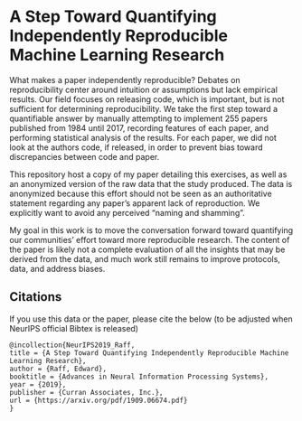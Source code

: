 # A Step Toward Quantifying Independently Reproducible Machine Learning Research

What makes a paper independently reproducible? Debates on reproducibility center around intuition or assumptions but lack empirical results. Our field focuses on releasing code, which is important, but is not sufficient for determining reproducibility. We take the first step toward a quantifiable answer by manually attempting to implement 255 papers published from 1984 until 2017, recording features of each paper, and performing statistical analysis of the results. For each paper, we did not look at the authors code, if released, in order to prevent bias toward discrepancies between code and paper.

This repository host a copy of my paper detailing this exercises, as well as an anonymized version of the raw data that the study produced. The data is anonymized because this effort should not be seen as an authoritative statement regarding any paper’s apparent lack of reproduction. We explicitly want to avoid any perceived “naming and shamming”.

My goal in this work is to move the conversation forward toward quantifying our communities’ effort toward more reproducible research. The content of the paper is likely not a complete evaluation of all the insights that may be derived from the data, and much work still remains to improve protocols, data, and address biases. 


## Citations

If you use this data or the paper, please cite the below (to be adjusted when NeurIPS official Bibtex is released)

```
@incollection{NeurIPS2019_Raff,
title = {A Step Toward Quantifying Independently Reproducible Machine Learning Research},
author = {Raff, Edward},
booktitle = {Advances in Neural Information Processing Systems},
year = {2019},
publisher = {Curran Associates, Inc.},
url = {https://arxiv.org/pdf/1909.06674.pdf}
}
```
